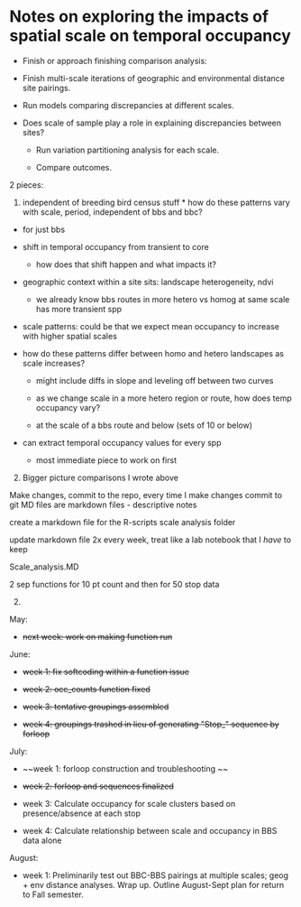 # Notes on exploring the impacts of spatial scale on temporal occupancy

* Finish or approach finishing comparison analysis: 

* Finish multi-scale iterations of geographic and environmental distance site pairings. 

* Run models comparing discrepancies at different scales. 

* Does scale of sample play a role in explaining discrepancies between sites? 
 
	- Run variation partitioning analysis for each scale. 

	- Compare outcomes. 


2 pieces: 

1) independent of breeding bird census stuff * how do these patterns vary with scale, period, independent of bbs and bbc? 

* for just bbs 

* shift in temporal occupancy from transient to core 

	- how does that shift happen and what impacts it? 

* geographic context within a site sits: landscape heterogeneity, ndvi 

	- we already know bbs routes in more hetero vs homog at same scale has more transient spp 

* scale patterns: could be that we expect mean occupancy to increase with higher spatial scales 

* how do these patterns differ between homo and hetero landscapes as scale increases? 

	- might include diffs in slope and leveling off between two curves 

	- as we change scale in a more hetero region or route, how does temp occupancy vary? 

	- at the scale of a bbs route and below (sets of 10 or below) 

* can extract temporal occupancy values for every spp 

	- most immediate piece to work on first

2) Bigger picture comparisons I wrote above 


Make changes, commit to the repo, every time I make changes commit to git 
MD files are markdown files - descriptive notes 

create a markdown file for the R-scripts scale analysis folder  

update markdown file 2x every week, treat like a lab notebook that I *have* to keep 

Scale_analysis.MD


2 sep functions for 10 pt count and then for 50 stop data 



2) 


May: 

* ~~next week: work on making function run~~ 

June: 

* ~~week 1: fix softcoding within a function issue~~
 
* ~~week 2: occ_counts function fixed~~

* ~~week 3: tentative groupings assembled~~

* ~~week 4: groupings trashed in lieu of generating "Stop_" sequence by forloop~~


July: 

* ~~week 1: forloop construction and troubleshooting ~~ 

* ~~week 2: forloop and sequences finalized~~  

* week 3: Calculate occupancy for scale clusters based on presence/absence at each stop 

* week 4: Calculate relationship between scale and occupancy in BBS data alone


August: 

* week 1: Preliminarily test out BBC-BBS pairings at multiple scales; geog + env distance analyses. Wrap up. Outline August-Sept plan for return to Fall semester. 


